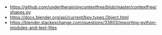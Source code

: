 * https://github.com/undertherain/pycontextfree/blob/master/contextfree/shapes.py
* https://docs.blender.org/api/current/bpy.types.Object.html
* https://blender.stackexchange.com/questions/33603/importing-python-modules-and-text-files
